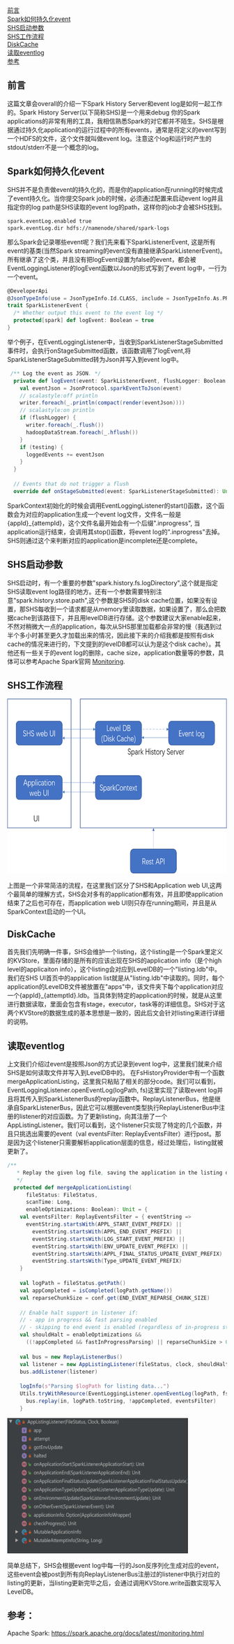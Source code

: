 [前言](#前言) </br>
[Spark如何持久化event](#Spark如何持久化event) </br>
[SHS启动参数](##SHS启动参数) </br>
[SHS工作流程](#SHS工作流程) </br>
[DiskCache](#DiskCache) </br>
[读取eventlog](#读取eventlog) </br>
[参考](#参考) </br>

## 前言
这篇文章会overall的介绍一下Spark History Server和event log是如何一起工作的。Spark History Server(以下简称SHS)是一个用来debug 你的Spark applications的非常有用的工具，我相信熟悉Spark的对它都并不陌生。SHS是根据通过持久化application的运行过程中的所有events，通常是将定义的event写到一个HDFS的文件，这个文件就叫做event log。注意这个log和运行时产生的stdout/stderr不是一个概念的log。

## Spark如何持久化event
SHS并不是负责做event的持久化的，而是你的application在running的时候完成了event持久化。当你提交Spark job的时候，必须通过配置来启动event log并且指定你的log path是SHS读取的event log的path，这样你的job才会被SHS找到。
~~~
spark.eventLog.enabled true 
spark.eventLog.dir hdfs://namenode/shared/spark-logs
~~~

那么Spark会记录哪些event呢？我们先来看下SparkListenerEvent, 这是所有event的基类(当然Spark streaming的event没有直接继承SparkListenerEvent)。所有继承了这个类，并且没有把logEvent设置为false的event，都会被EventLoggingListener的logEvent函数以Json的形式写到了event log中，一行为一个event。

```scala
@DeveloperApi
@JsonTypeInfo(use = JsonTypeInfo.Id.CLASS, include = JsonTypeInfo.As.PROPERTY, property = "Event")
trait SparkListenerEvent {
  /* Whether output this event to the event log */
  protected[spark] def logEvent: Boolean = true
}
```
举个例子，在EventLoggingListener中，当收到SparkListenerStageSubmitted事件时，会执行onStageSubmitted函数，该函数调用了logEvent,将SparkListenerStageSubmitted转为Json并写入到event log中。

```scala
 /** Log the event as JSON. */
  private def logEvent(event: SparkListenerEvent, flushLogger: Boolean = false) {
    val eventJson = JsonProtocol.sparkEventToJson(event)
    // scalastyle:off println
    writer.foreach(_.println(compact(render(eventJson))))
    // scalastyle:on println
    if (flushLogger) {
      writer.foreach(_.flush())
      hadoopDataStream.foreach(_.hflush())
    }
    if (testing) {
      loggedEvents += eventJson
    }
  }

  // Events that do not trigger a flush
  override def onStageSubmitted(event: SparkListenerStageSubmitted): Unit = logEvent(event)
  ```
SparkContext初始化的时候会调用EventLoggingListener的start()函数，这个函数会为对应的application生成一个event log文件，文件名一般是{appId}_{attempId}，这个文件名最开始会有一个后缀".inprogress", 当application运行结束，会调用其stop()函数，将event log的".inprogress"去掉。SHS则通过这个来判断对应的application是incomplete还是complete。

## SHS启动参数
SHS启动时，有一个重要的参数"spark.history.fs.logDirectory",这个就是指定SHS读取event log路径的地方。还有一个参数需要特别注意"spark.history.store.path",这个参数是SHS的disk cache位置，如果没有设置，那SHS每收到一个请求都是从memory里读取数据，如果设置了，那么会把数据cache到该路径下，并且用levelDB进行存储。这个参数建议大家enable起来，不然对稍微大一点的application，每次从SHS那里加载都会非常的慢（我遇到过半个多小时甚至更久才加载出来的情况，因此接下来的介绍我都是按照有disk cache的情况来进行的，下文提到的levelDB都可以认为是这个disk cache）。其他还有一些关于的event log的删除，cache size，application数量等的参数，具体可以参考Apache Spark官网 [Monitoring](https://spark.apache.org/docs/latest/monitoring.html#spark-history-server-configuration-options).

## SHS工作流程

<img src="../_image/SHS_工作流程.png" alt="SHS工作流程" width="600" height="400" />

上图是一个非常简洁的流程，在这里我们区分了SHS和Application web UI,这两个最简单的理解方式，SHS会对多有的application都有效，并且即使application结束了之后也可存在，而application web UI则只存在running期间，并且是从SparkContext启动的一个UI。

## DiskCache
首先我们先明确一件事，SHS会维护一个listing，这个listing是一个Spark里定义的KVStore，里面存储的是所有的应该出现在SHS的application info（是个high level的applicaiton info），这个listing会对应到LevelDB的一个"listing.ldb"中。我们在SHS UI首页中的application list就是从"listing.ldb"中读取的。同时，每个application的LevelDB文件被放置在"apps"中，该文件夹下每个application对应一个{appId}_{attemptId}.ldb。当具体到特定的application的时候，就是从这里进行数据读取，里面会包含有stage，executor，task等的详细信息。SHS对于这两个KVStore的数据生成的基本思想是一致的，因此后文会针对listing来进行详细的说明。

## 读取eventlog
上文我们介绍过event是按照Json的方式记录到event log中，这里我们就来介绍SHS是如何读取文件并写入到LevelDB中的。
在FsHistoryProvider中有一个函数mergeApplicationListing，这里我只粘贴了相关的部分code。我们可以看到，EventLoggingListener.openEventLog(logPath, fs)这里实现了读取event log并且将其传入到SparkListenerBus的replay函数中。ReplayListenerBus，他是继承自SparkListenerBus，因此它可以根据event类型执行ReplayListenerBus中注册的listener的对应函数。为了更新listing，向其注册了一个AppListingListener。我们可以看到，这个listener只实现了特定的几个函数，并且只挑选出需要的event（val eventsFilter: ReplayEventsFilter）进行post。那是因为这个listener只需要解析application层面的信息，经过处理后，listing就被更新了。

```scala
/**
   * Replay the given log file, saving the application in the listing db.
   */
  protected def mergeApplicationListing(
      fileStatus: FileStatus,
      scanTime: Long,
      enableOptimizations: Boolean): Unit = {
    val eventsFilter: ReplayEventsFilter = { eventString =>
      eventString.startsWith(APPL_START_EVENT_PREFIX) ||
        eventString.startsWith(APPL_END_EVENT_PREFIX) ||
        eventString.startsWith(LOG_START_EVENT_PREFIX) ||
        eventString.startsWith(ENV_UPDATE_EVENT_PREFIX) ||
        eventString.startsWith(APPL_FINAL_STATUS_UPDATE_EVENT_PREFIX) ||
        eventString.startsWith(Type_UPDATE_EVENT_PREFIX)
    }

    val logPath = fileStatus.getPath()
    val appCompleted = isCompleted(logPath.getName())
    val reparseChunkSize = conf.get(END_EVENT_REPARSE_CHUNK_SIZE)

    // Enable halt support in listener if:
    // - app in progress && fast parsing enabled
    // - skipping to end event is enabled (regardless of in-progress state)
    val shouldHalt = enableOptimizations &&
      ((!appCompleted && fastInProgressParsing) || reparseChunkSize > 0)

    val bus = new ReplayListenerBus()
    val listener = new AppListingListener(fileStatus, clock, shouldHalt)
    bus.addListener(listener)

    logInfo(s"Parsing $logPath for listing data...")
    Utils.tryWithResource(EventLoggingListener.openEventLog(logPath, fs)) { in =>
      bus.replay(in, logPath.toString, !appCompleted, eventsFilter)
    }

```

<img src="../_image/AppListingListener.PNG" alt="SHS工作流程" width="415" height="310" />

简单总结下，SHS会根据event log中每一行的Json反序列化生成对应的event，这些event会被post到所有向ReplayListenerBus注册过的listener中执行对应的listing的更新，当listing更新完毕之后，会通过调用KVStore.write函数实现写入LevelDB。

## 参考：
Apache Spark: https://spark.apache.org/docs/latest/monitoring.html